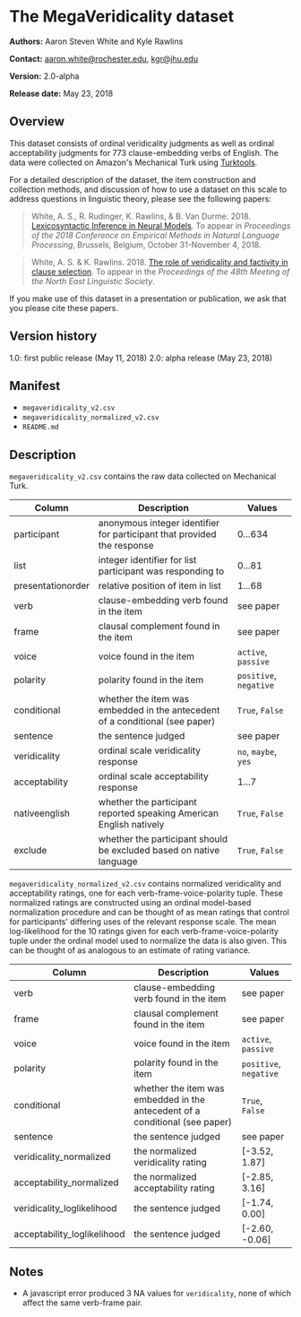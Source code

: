 # The MegaVeridicality dataset

**Authors:** Aaron Steven White and Kyle Rawlins

**Contact:** aaron.white@rochester.edu, kgr@jhu.edu

**Version:** 2.0-alpha

**Release date:** May 23, 2018

## Overview

This dataset consists of ordinal veridicality judgments as well as ordinal acceptability judgments for 773 clause-embedding verbs of English.  The data were collected on Amazon's Mechanical Turk using [Turktools](http://turktools.net/).  

For a detailed description of the dataset, the item construction and collection methods, and discussion of how to use a dataset on this scale to address questions in linguistic theory, please see the following papers:

> White, A. S., R. Rudinger, K. Rawlins, & B. Van Durme. 2018. [Lexicosyntactic Inference in Neural Models](http://aclweb.org/anthology/D18-1501). To appear in _Proceedings of the 2018 Conference on Empirical Methods in Natural Language Processing_, Brussels, Belgium, October 31-November 4, 2018.

> White, A. S. & K. Rawlins. 2018. [The role of veridicality and factivity in clause selection](http://aaronstevenwhite.io/papers/white_role_2018.pdf). To appear in the *Proceedings of the 48th Meeting of the North East Linguistic Society*.

If you make use of this dataset in a presentation or publication, we ask that you please cite these papers.

## Version history

1.0: first public release (May 11, 2018)
2.0: alpha release (May 23, 2018)

## Manifest

- `megaveridicality_v2.csv`
- `megaveridicality_normalized_v2.csv`
- `README.md`

## Description

`megaveridicality_v2.csv` contains the raw data collected on Mechanical Turk.

| **Column**        | **Description**                                                                           | **Values**             |
|-------------------|-------------------------------------------------------------------------------------------|------------------------|
| participant       | anonymous integer identifier for participant that provided the response                   | 0...634                |
| list              | integer identifier for list participant was responding to                                 | 0...81                 |
| presentationorder | relative position of item in list                                                         | 1...68                 |
| verb              | clause-embedding verb found in the item                                                   | see paper              |
| frame             | clausal complement found in the item                                                      | see paper              |
| voice             | voice found in the item                                                                   | `active`, `passive`    |
| polarity          | polarity found in the item                                                                | `positive`, `negative` |
| conditional       | whether the item was embedded in the antecedent of a conditional (see paper)              | `True`, `False`        |
| sentence          | the sentence judged                                                                       | see paper              |
| veridicality      | ordinal scale veridicality response                                                       | `no`, `maybe`, `yes`   |
| acceptability     | ordinal scale acceptability response                                                      | 1...7                  |
| nativeenglish     | whether the participant reported speaking American English natively                       | `True`, `False`        |
| exclude           | whether the participant should be excluded based on native language                       | `True`, `False`        |

`megaveridicality_normalized_v2.csv` contains normalized veridicality and acceptability ratings, one for each verb-frame-voice-polarity tuple. These normalized ratings are constructed using an ordinal model-based normalization procedure and can be thought of as mean ratings that control for participants' differing uses of the relevant response scale. The mean log-likelihood for the 10 ratings given for each verb-frame-voice-polarity tuple under the ordinal model used to normalize the data is also given. This can be thought of as analogous to an estimate of rating variance.

| **Column**                  | **Description**                                                                           | **Values**             |
|-----------------------------|-------------------------------------------------------------------------------------------|------------------------|
| verb                        | clause-embedding verb found in the item                                                   | see paper              |
| frame                       | clausal complement found in the item                                                      | see paper              |
| voice                       | voice found in the item                                                                   | `active`, `passive`    |
| polarity                    | polarity found in the item                                                                | `positive`, `negative` |
| conditional                 | whether the item was embedded in the antecedent of a conditional (see paper)              | `True`, `False`        |
| sentence                    | the sentence judged                                                                       | see paper              |
| veridicality_normalized     | the normalized veridicality rating                                                        | [-3.52, 1.87]          |
| acceptability_normalized    | the normalized acceptability rating                                                       | [-2.85, 3.16]          |
| veridicality_loglikelihood  | the sentence judged                                                                       | [-1.74, 0.00]          |
| acceptability_loglikelihood | the sentence judged                                                                       | [-2.60, -0.06]         |

## Notes

* A javascript error produced 3 NA values for `veridicality`, none of which affect the same verb-frame pair.

